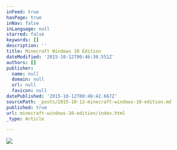 ```yaml
---
inFeed: true
hasPage: true
inNav: false
inLanguage: null
starred: false
keywords: []
description: ''
title: Minecraft Windows 10 Edition
dateModified: '2015-10-12T00:46:30.551Z'
authors: []
publisher:
  name: null
  domain: null
  url: null
  favicon: null
datePublished: '2015-10-12T00:46:42.667Z'
sourcePath: _posts/2015-10-12-minecraft-windows-10-edition.md
published: true
url: minecraft-windows-10-edition/index.html
_type: Article

---
```

![](https://the-grid-user-content.s3-us-west-2.amazonaws.com/fe15d379-690b-46c8-887e-a0ee0476a54b.png)